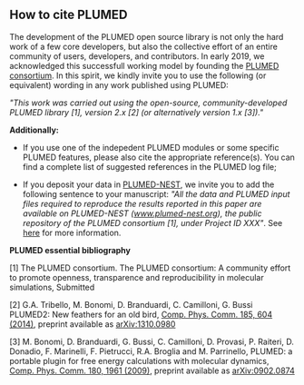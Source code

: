 How to cite PLUMED
-----------------------------
The development of the PLUMED open source library is not only the hard work of a few core developers, but also the collective effort of an entire community of users, developers, and contributors. In early 2019, we acknowledged this successfull working model by founding the [PLUMED consortium](http://www.plumed-nest.org/Members.html). In this spirit, we kindly invite you to use the following (or equivalent) wording in any work published using PLUMED:

*"This work was carried out using the open-source, community-developed PLUMED library [1], version 2.x [2] (or alternatively version 1.x [3])."*


**Additionally:**

- If you use one of the indepedent PLUMED modules or some specific PLUMED features, please also cite the appropriate reference(s). You can find a complete list of suggested references in the PLUMED log file;

- If you deposit your data in [PLUMED-NEST](http://www.plumed-nest.org), we invite you to add the following sentence to your manuscript: *"All the data and PLUMED input files required to reproduce the results reported in this paper are available on PLUMED-NEST (www.plumed-nest.org), the public repository of the PLUMED consortium [1], under Project ID XXX"*. See [here](http://www.plumed-nest.org/Cite.html) for more information.

**PLUMED essential bibliography**

[1] The PLUMED consortium.
The PLUMED consortium: A community effort to promote openness, transparence and reproducibility in molecular simulations,
Submitted

[2] G.A. Tribello, M. Bonomi, D. Branduardi, C. Camilloni, G. Bussi  
  PLUMED2: New feathers for an old bird,
  [Comp. Phys. Comm. 185, 604 (2014)](http://doi.org/10.1016/j.cpc.2013.09.018), preprint available as [arXiv:1310.0980](https://arxiv.org/abs/1310.0980)

[3] M. Bonomi, D. Branduardi, G. Bussi, C. Camilloni, D. Provasi, P. Raiteri, D. Donadio, F. Marinelli, F. Pietrucci, R.A. Broglia and M. Parrinello,
  PLUMED: a portable plugin for free energy calculations with molecular dynamics,
  [Comp. Phys. Comm. 180, 1961 (2009)](http://doi.org/10.1016/j.cpc.2009.05.011), preprint available as [arXiv:0902.0874](http://arxiv.org/abs/0902.0874)

